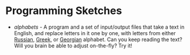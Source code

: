 # Programming Sketches

* *alphabets* - A program and a set of input/output files that take a text in English, and replace letters in it one by one, with letters from either [Russian](https://github.com/khakhalin/Sketches/blob/master/alphabets/alice_out_russian.md), [Greek](https://github.com/khakhalin/Sketches/blob/master/alphabets/alice_out_greek.md), or [Georgian](https://github.com/khakhalin/Sketches/blob/master/alphabets/alice_out_georgian.md) alphabet. Can you keep reading the text? Will you brain be able to adjust on-the-fly? Try it!
